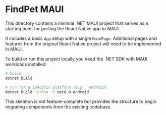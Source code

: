 # FindPet MAUI

This directory contains a minimal .NET MAUI project that serves as a starting point for porting the React Native app to MAUI.

It includes a basic `App` setup with a single `MainPage`. Additional pages and features from the original React Native project will need to be implemented in MAUI.

To build or run this project locally you need the .NET SDK with MAUI workloads installed:

```bash
# build
dotnet build

# run for a specific platform (e.g., android)
dotnet build -t:Run -f net8.0-android
```

This skeleton is not feature-complete but provides the structure to begin migrating components from the existing codebase.
